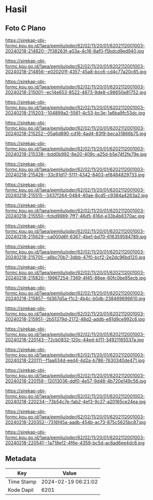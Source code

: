 # Hasil

## Foto C Plano

https://sirekap-obj-formc.kpu.go.id/1aea/pemilu/pdpr/62/02/11/20/01/6202112001003-20240218-214820--7f38263f-a03a-4c16-8af0-f5bdcd9ed940.jpg

https://sirekap-obj-formc.kpu.go.id/1aea/pemilu/pdpr/62/02/11/20/01/6202112001003-20240218-214856--e020201f-4357-45a8-bcc6-cd4c77a20c85.jpg

https://sirekap-obj-formc.kpu.go.id/1aea/pemilu/pdpr/62/02/11/20/01/6202112001003-20240218-215001--ec14e653-8522-4673-9de8-c98650e81752.jpg

https://sirekap-obj-formc.kpu.go.id/1aea/pemilu/pdpr/62/02/11/20/01/6202112001003-20240218-215203--104899a2-5561-4c53-bc3e-1a6ba9fc53dc.jpg

https://sirekap-obj-formc.kpu.go.id/1aea/pemilu/pdpr/62/02/11/20/01/6202112001003-20240218-215252--05a6d890-cd16-4ad4-83f9-beca31866b75.jpg

https://sirekap-obj-formc.kpu.go.id/1aea/pemilu/pdpr/62/02/11/20/01/6202112001003-20240218-215338--bdd0b992-8e20-409c-a25d-b5e74f2fe79e.jpg

https://sirekap-obj-formc.kpu.go.id/1aea/pemilu/pdpr/62/02/11/20/01/6202112001003-20240218-215426--33c91d17-5111-4342-8403-ef8484829733.jpg

https://sirekap-obj-formc.kpu.go.id/1aea/pemilu/pdpr/62/02/11/20/01/6202112001003-20240218-215515--3437f264-0484-40ae-8cd5-c9384a4263a2.jpg

https://sirekap-obj-formc.kpu.go.id/1aea/pemilu/pdpr/62/02/11/20/01/6202112001003-20240218-215550--fcbd9989-7ff7-46d5-816d-e33b4b8370ac.jpg

https://sirekap-obj-formc.kpu.go.id/1aea/pemilu/pdpr/62/02/11/20/01/6202112001003-20240218-215629--ca000d6f-6367-4be1-bd70-616359584789.jpg

https://sirekap-obj-formc.kpu.go.id/1aea/pemilu/pdpr/62/02/11/20/01/6202112001003-20240218-215705--a6bc70b7-3dbb-47f0-bcf2-2e2dc96bd120.jpg

https://sirekap-obj-formc.kpu.go.id/1aea/pemilu/pdpr/62/02/11/20/01/6202112001003-20240218-215820--19967254-7369-4f45-86ee-60fc0be85ecb.jpg

https://sirekap-obj-formc.kpu.go.id/1aea/pemilu/pdpr/62/02/11/20/01/6202112001003-20240218-215857--fd367d5a-f1c2-4b4c-b0db-238469696610.jpg

https://sirekap-obj-formc.kpu.go.id/1aea/pemilu/pdpr/62/02/11/20/01/6202112001003-20240218-215951--2b51379d-2172-48d2-addb-e81d9ce992c6.jpg

https://sirekap-obj-formc.kpu.go.id/1aea/pemilu/pdpr/62/02/11/20/01/6202112001003-20240218-220143--72cb0832-120c-44ed-b111-34921165537a.jpg

https://sirekap-obj-formc.kpu.go.id/1aea/pemilu/pdpr/62/02/11/20/01/6202112001003-20240218-220111--f1aa634d-eed4-4d2a-b786-7630340de471.jpg

https://sirekap-obj-formc.kpu.go.id/1aea/pemilu/pdpr/62/02/11/20/01/6202112001003-20240218-220159--12013036-ddf0-4e57-9d48-4b720e149c56.jpg

https://sirekap-obj-formc.kpu.go.id/1aea/pemilu/pdpr/62/02/11/20/01/6202112001003-20240218-220234--73b54c7e-fab2-4ef3-9c27-a20165ce24ea.jpg

https://sirekap-obj-formc.kpu.go.id/1aea/pemilu/pdpr/62/02/11/20/01/6202112001003-20240218-220352--7316f45a-aadb-454b-ac73-875c5625bc87.jpg

https://sirekap-obj-formc.kpu.go.id/1aea/pemilu/pdpr/62/02/11/20/01/6202112001003-20240218-220541--1a718ef2-4f6e-4359-bc5d-ac8ad6ee4dc6.jpg


## Metadata

| Key        | Value               |
| ---------- | ------------------- |
| Time Stamp | 2024-02-19 06:21:02 |
| Kode Dapil | 6201                |




